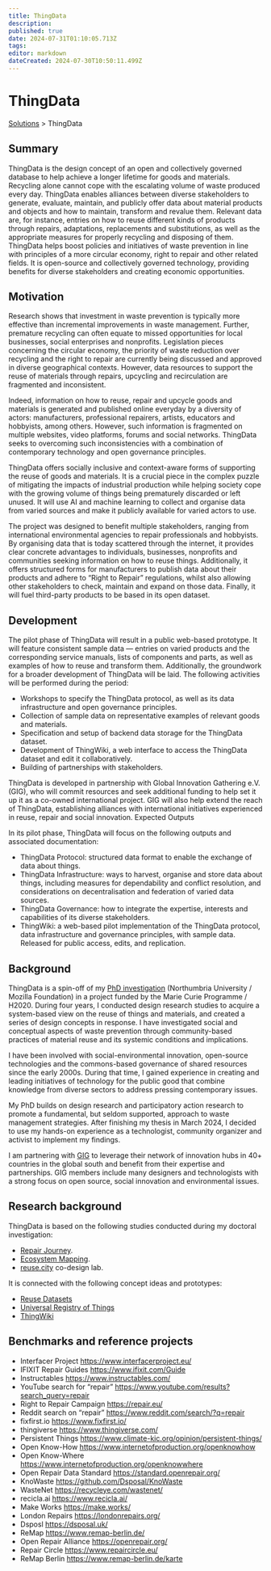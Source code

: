 ```yaml
---
title: ThingData
description: 
published: true
date: 2024-07-31T01:10:05.713Z
tags: 
editor: markdown
dateCreated: 2024-07-30T10:50:11.499Z
---
```


# ThingData

[Solutions](/solutions) > ThingData

## Summary

ThingData is the design concept of an open and collectively governed database to help achieve a longer lifetime for goods and materials. Recycling alone cannot cope with the escalating volume of waste produced every day. ThingData enables alliances between diverse stakeholders to generate, evaluate, maintain, and publicly offer data about material products and objects and how to maintain, transform and revalue them. Relevant data are, for instance, entries on how to reuse different kinds of products through repairs, adaptations, replacements and substitutions, as well as the appropriate measures for properly recycling and disposing of them. ThingData helps boost policies and initiatives of waste prevention in line with principles of a more circular economy, right to repair and other related fields. It is open-source and collectively governed technology, providing benefits for diverse stakeholders and creating economic opportunities.

## Motivation

Research shows that investment in waste prevention is typically more effective than incremental improvements in waste management. Further, premature recycling can often equate to missed opportunities for local businesses, social enterprises and nonprofits. Legislation pieces concerning the circular economy, the priority of waste reduction over recycling and the right to repair are currently being discussed and approved in diverse geographical contexts. However, data resources to support the reuse of materials through repairs, upcycling and recirculation are fragmented and inconsistent.

Indeed, information on how to reuse, repair and upcycle goods and materials is generated and published online everyday by a diversity of actors: manufacturers, professional repairers, artists, educators and hobbyists, among others. However, such information is fragmented on multiple websites, video platforms, forums and social networks. ThingData seeks to overcoming such inconsistencies with a combination of contemporary technology and open governance principles.

ThingData offers socially inclusive and context-aware forms of supporting the reuse of goods and materials. It is a crucial piece in the complex puzzle of mitigating the impacts of industrial production while helping society cope with the growing volume of things being prematurely discarded or left unused. It will use AI and machine learning to collect and organise data from varied sources and make it publicly available for varied actors to use.

The project was designed to benefit multiple stakeholders, ranging from international environmental agencies to repair professionals and hobbyists. By organising data that is today scattered through the internet, it provides clear concrete advantages to individuals, businesses, nonprofits and communities seeking information on how to reuse things. Additionally, it offers structured forms for manufacturers to publish data about their products and adhere to “Right to Repair” regulations, whilst also allowing other stakeholders to check, maintain and expand on those data. Finally, it will fuel third-party products to be based in its open dataset.

## Development

The pilot phase of ThingData will result in a public web-based prototype. It will feature consistent sample data — entries on varied products and the corresponding service manuals, lists of components and parts, as well as examples of how to reuse and transform them. Additionally, the groundwork for a broader development of ThingData will be laid. The following activities will be performed during the period:

- Workshops to specify the ThingData protocol, as well as its data infrastructure and open governance principles.
- Collection of sample data on representative examples of relevant goods and materials.
- Specification and setup of backend data storage for the ThingData dataset.
- Development of ThingWiki, a web interface to access the ThingData dataset and edit it collaboratively.
- Building of partnerships with stakeholders.

ThingData is developed in partnership with Global Innovation Gathering e.V. (GIG), who will commit resources and seek additional funding to help set it up it as a co-owned international project. GIG will also help extend the reach of ThingData, establishing alliances with international initiatives experienced in reuse, repair and social innovation.
Expected Outputs

In its pilot phase, ThingData will focus on the following outputs and associated documentation:

- ThingData Protocol: structured data format to enable the exchange of data about things.
- ThingData Infrastructure: ways to harvest, organise and store data about things, including measures for dependability and conflict resolution, and considerations on decentralisation and federation of varied data sources.
- ThingData Governance: how to integrate the expertise, interests and capabilities of its diverse stakeholders.
- ThingWiki: a web-based pilot implementation of the ThingData protocol, data infrastructure and governance principles, with sample data. Released for public access, edits, and replication.

## Background

ThingData is a spin-off of my [PhD investigation](/opendott) (Northumbria University / Mozilla Foundation) in a project funded by the Marie Curie Programme / H2020. During four years, I conducted design research studies to acquire a system-based view on the reuse of things and materials, and created a series of design concepts in response. I have investigated social and conceptual aspects of waste prevention through community-based practices of material reuse and its systemic conditions and implications.

I have been involved with social-environmental innovation, open-source technologies and the commons-based governance of shared resources since the early 2000s. During that time, I gained experience in creating and leading initiatives of technology for the public good that combine knowledge from diverse sectors to address pressing contemporary issues.

My PhD builds on design research and participatory action research to promote a fundamental, but seldom supported, approach to waste management strategies. After finishing my thesis in March 2024, I decided to use my hands-on experience as a technologist, community organizer and activist to implement my findings.

I am partnering with [GIG](https://globalinnovationgathering.org) to leverage their network of innovation hubs in 40+ countries in the global south and benefit from their expertise and partnerships. GIG members include many designers and technologists with a strong focus on open source, social innovation and environmental issues.

## Research background

ThingData is based on the following studies conducted during my doctoral investigation: 

- [Repair Journey](/opendott/studies/repair-journey).
- [Ecosystem Mapping](/opendott/studies/ecosystem-mapping).
- [reuse.city](/opendott/studies/reuse-city) co-design lab.

It is connected with the following concept ideas and prototypes:

- [Reuse Datasets](/opendott/concepts/concepts/reuse-datasets)
- [Universal Registry of Things](/opendott/concepts/concepts/universal-registry-things)
- [ThingWiki](/opendott/prototypes/thingwiki)

## Benchmarks and reference projects

- Interfacer Project https://www.interfacerproject.eu/
- IFIXIT Repair Guides https://www.ifixit.com/Guide 
- Instructables https://www.instructables.com/ 
- YouTube search for “repair” https://www.youtube.com/results?search_query=repair 
- Right to Repair Campaign  https://repair.eu/ 
- Reddit search on “repair” https://www.reddit.com/search/?q=repair 
- fixfirst.io https://www.fixfirst.io/ 
- thingiverse https://www.thingiverse.com/ 
- Persistent Things https://www.climate-kic.org/opinion/persistent-things/ 
- Open Know-How https://www.internetofproduction.org/openknowhow 
- Open Know-Where https://www.internetofproduction.org/openknowwhere 
- Open Repair Data Standard https://standard.openrepair.org/ 
- KnoWaste https://github.com/Dsposal/KnoWaste 
- WasteNet https://recycleye.com/wastenet/ 
- recicla.ai https://www.recicla.ai/ 
- Make Works https://make.works/ 
- London Repairs https://londonrepairs.org/ 
- Dsposl https://dsposal.uk/
- ReMap https://www.remap-berlin.de/ 
- Open Repair Alliance https://openrepair.org/ 
- Repair Circle https://www.repaircircle.eu/ 
- ReMap Berlin https://www.remap-berlin.de/karte 